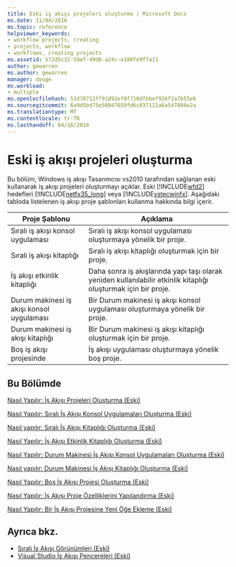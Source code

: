```yaml
---
title: Eski iş akışı projeleri oluşturma | Microsoft Docs
ms.date: 11/04/2016
ms.topic: reference
helpviewer_keywords:
- workflow projects, creating
- projects, workflow
- workflows, creating projects
ms.assetid: 572d5c32-59ef-49d8-a24c-e180fe9f7a11
author: gewarren
ms.author: gewarren
manager: douge
ms.workload:
- multiple
ms.openlocfilehash: 51d78712ff91d92ef0f710dfbbef926f2a7b55e6
ms.sourcegitcommit: 6a9d5bd75e50947659fd6c837111a6a547884e2a
ms.translationtype: MT
ms.contentlocale: tr-TR
ms.lasthandoff: 04/16/2018
---
```

# <a name="creating-legacy-workflow-projects"></a>Eski iş akışı projeleri oluşturma
Bu bölüm, Windows iş akışı Tasarımcısı vs2010 tarafından sağlanan eski kullanarak iş akışı projeleri oluşturmayı açıklar. Eski [!INCLUDE[wfd2](../workflow-designer/includes/wfd2_md.md)] hedefleri [!INCLUDE[netfx35_long](../workflow-designer/includes/netfx35_long_md.md)] veya [!INCLUDE[vstecwinfx](../workflow-designer/includes/vstecwinfx_md.md)]. Aşağıdaki tabloda listelenen iş akışı proje şablonları kullanma hakkında bilgi içerir.

|Proje Şablonu|Açıklama|
|----------------------|-----------------|
|Sıralı iş akışı konsol uygulaması|Sıralı iş akışı konsol uygulaması oluşturmaya yönelik bir proje.|
|Sıralı iş akışı kitaplığı|Sıralı iş akışı kitaplığı oluşturmak için bir proje.|
|İş akışı etkinlik kitaplığı|Daha sonra iş akışlarında yapı taşı olarak yeniden kullanılabilir etkinlik kitaplığı oluşturmak için bir proje.|
|Durum makinesi iş akışı konsol uygulaması|Bir Durum makinesi iş akışı konsol uygulaması oluşturmaya yönelik bir proje.|
|Durum makinesi iş akışı kitaplığı|Bir Durum makinesi iş akışı kitaplığı oluşturmak için bir proje.|
|Boş iş akışı projesinde|İş akışı uygulaması oluşturmaya yönelik boş proje.|

## <a name="in-this-section"></a>Bu Bölümde
 [Nasıl Yapılır: İş Akışı Projeleri Oluşturma (Eski)](../workflow-designer/how-to-create-workflow-projects-legacy.md)

 [Nasıl Yapılır: Sıralı İş Akışı Konsol Uygulamaları Oluşturma (Eski)](../workflow-designer/how-to-create-sequential-workflow-console-applications-legacy.md)

 [Nasıl yapılır: Sıralı İş Akışı Kitaplığı Oluşturma (Eski)](../workflow-designer/how-to-create-a-sequential-workflow-library-legacy.md)

 [Nasıl Yapılır: İş Akışı Etkinlik Kitaplığı Oluşturma (Eski)](../workflow-designer/how-to-create-a-workflow-activity-library-legacy.md)

 [Nasıl Yapılır: Durum Makinesi İş Akışı Konsol Uygulamaları Oluşturma (Eski)](../workflow-designer/how-to-create-state-machine-workflow-console-applications-legacy.md)

 [Nasıl yapılır: Durum Makinesi İş Akışı Kitaplığı Oluşturma (Eski)](../workflow-designer/how-to-create-a-state-machine-workflow-library-legacy.md)

 [Nasıl Yapılır: Boş İş Akışı Projesi Oluşturma (Eski)](../workflow-designer/how-to-create-an-empty-workflow-project-legacy.md)

 [Nasıl Yapılır: İş Akışı Proje Özelliklerini Yapılandırma (Eski)](../workflow-designer/how-to-configure-workflow-project-properties-legacy.md)

 [Nasıl Yapılır: Bir İş Akışı Projesine Yeni Öğe Ekleme (Eski)](../workflow-designer/how-to-add-a-new-item-to-a-workflow-project-legacy.md)

## <a name="see-also"></a>Ayrıca bkz.

- [Sıralı İş Akışı Görünümleri (Eski)](../workflow-designer/sequential-workflow-views-legacy.md)
- [Visual Studio İş Akışı Pencereleri (Eski)](../workflow-designer/visual-studio-workflow-windows-legacy.md)